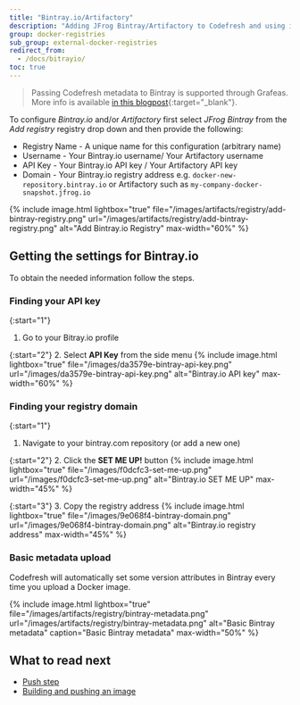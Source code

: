 ```yaml
---
title: "Bintray.io/Artifactory"
description: "Adding JFrog Bintray/Artifactory to Codefresh and using it as a registry."
group: docker-registries
sub_group: external-docker-registries
redirect_from:
  - /docs/bitrayio/
toc: true
---
```




>Passing Codefresh metadata to Bintray is supported through Grafeas. More info is available [in this blogpost](https://codefresh.io/blog/write-this-down-grafeas/){:target="_blank"}.


To configure *Bintray.io* and/or *Artifactory* first select *JFrog Bintray* from the *Add registry* registry drop down and then provide the following:

* Registry Name - A unique name for this configuration (arbitrary name)
* Username - Your Bintray.io username/ Your Artifactory username
* API Key - Your Bintray.io API key / Your Artifactory API key
* Domain - Your Bintray.io registry address e.g. `docker-new-repository.bintray.io` or Artifactory such as `my-company-docker-snapshot.jfrog.io`

{% include image.html lightbox="true" file="/images/artifacts/registry/add-bintray-registry.png" url="/images/artifacts/registry/add-bintray-registry.png" alt="Add Bintray.io Registry" max-width="60%" %}

## Getting the settings for Bintray.io 

To obtain the needed information follow the steps.

### Finding your API key

{:start="1"}
1. Go to your Bitray.io profile

{:start="2"}
2. Select **API Key** from the side menu
{% include image.html lightbox="true" file="/images/da3579e-bintray-api-key.png" url="/images/da3579e-bintray-api-key.png" alt="Bintray.io API key" max-width="60%" %}

### Finding your registry domain

{:start="1"}
1. Navigate to your bintray.com repository (or add a new one)

{:start="2"}
2. Click the **SET ME UP!** button
{% include image.html lightbox="true" file="/images/f0dcfc3-set-me-up.png" url="/images/f0dcfc3-set-me-up.png" alt="Bintray.io SET ME UP" max-width="45%" %}

{:start="3"}
3. Copy the registry address
{% include image.html lightbox="true" file="/images/9e068f4-bintray-domain.png" url="/images/9e068f4-bintray-domain.png" alt="Bintray.io registry address" max-width="45%" %}

### Basic metadata upload

Codefresh will automatically set some version attributes in Bintray every time you upload a Docker image.

{% 
	include image.html lightbox="true" 
	file="/images/artifacts/registry/bintray-metadata.png" 
	url="/images/artifacts/registry/bintray-metadata.png" 
	alt="Basic Bintray metadata" 
	caption="Basic Bintray metadata" 
	max-width="50%" 
	%}

## What to read next

* [Push step]({{site.baseurl}}/docs/codefresh-yaml/steps/push/)
* [Building and pushing an image]({{site.baseurl}}/docs/yaml-examples/examples/build-and-push-an-image/)
